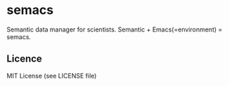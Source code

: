 semacs
======

Semantic data manager for scientists.
Semantic + Emacs(=environment) = semacs.

Licence
--------
MIT License (see LICENSE file)
